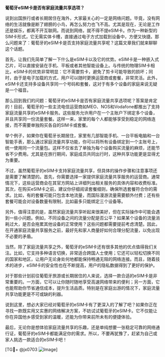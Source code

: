 **葡萄牙eSIM卡是否有家庭流量共享选项？**

说到出国旅行或者长期居住在海外，大家最关心的一定是网络问题。毕竟，没有网络的生活就像是断了翅膀的小鸟，再怎么努力也飞不高。尤其是现在，无论是工作还是娱乐，都离不开互联网。而说到网络，就不得不提eSIM卡。作为一种新型的SIM卡形式，它无需实体卡槽，直接通过电子方式加载到设备中，方便又快捷。那么问题来了：葡萄牙的eSIM卡是否支持家庭流量共享呢？这篇文章我们就来聊聊这个话题。

首先，让我们先简单了解一下什么是eSIM卡以及它的优势。eSIM卡是一种嵌入式芯片，可以直接安装在手机、平板或者其他智能设备上。与传统的物理SIM卡相比，eSIM卡的优势非常明显：它不需要剪卡，避免了剪卡可能导致的损坏；同时，由于是电子加载的方式，用户可以随时更换运营商或套餐，非常灵活。此外，eSIM卡还支持多设备共享同一个号码和套餐，这对于有多个设备的家庭来说无疑是一个福音。

那么回到我们的问题：葡萄牙的eSIM卡是否有家庭流量共享选项呢？答案是肯定的！目前，葡萄牙的一些主流电信运营商如MEO、NOS和Vodafone都推出了支持家庭流量共享的eSIM卡服务。这些服务允许用户在一个主账户下绑定多个设备，并且共享同一份流量套餐。这样一来，家里的每个人都能够享受到稳定的网络连接，而不需要单独购买各自的SIM卡或套餐。

举个例子，如果你在葡萄牙长期居住，家里有几部智能手机、一台平板电脑和一台智能手表，那么通过家庭流量共享功能，你可以将所有设备绑定到一个主账号上，统一使用同一个流量包。这样不仅省去了单独为每个设备购买流量的麻烦，还能节省不少费用。尤其是在旅行期间，家庭成员共同出行时，这种共享功能更是显得尤为重要。

不过，虽然葡萄牙的eSIM卡支持家庭流量共享，但具体的操作步骤和注意事项还是需要了解清楚的。首先，你需要选择一家提供家庭流量共享服务的运营商。通常情况下，这些运营商会在其官方网站上详细列出相关服务的具体内容和收费标准。其次，在购买eSIM卡之前，建议你仔细阅读套餐细则，确保所选套餐符合你的需求。比如，有的套餐可能只包含本地流量，而国际漫游流量需要额外付费；还有些套餐可能会对设备数量有限制，比如最多只能绑定三个设备等。

另外，值得注意的是，虽然家庭流量共享听起来很美好，但在实际操作中可能会遇到一些小问题。例如，不同设备之间的流量分配是否公平？如果某个设备的流量消耗过大，是否会拖累其他设备的正常使用？这些问题都需要提前考虑清楚。因此，在开通家庭流量共享服务之前，最好先和家人商量好如何合理分配流量，以免出现不必要的矛盾。

当然，除了家庭流量共享之外，葡萄牙的eSIM卡还有很多其他的优点值得我们关注。比如，它支持多种语言切换，非常适合跨国人士使用；它还可以轻松切换不同的国家和地区，让用户无论身处何地都能保持畅通无阻的网络连接。而且，随着技术的进步，eSIM卡的安全性也在不断提高，用户的隐私数据得到了更好的保护。

对于那些计划前往葡萄牙旅游或长期居住的人来说，选择一款合适的eSIM卡是非常重要的。一方面，它可以让你随时随地享受高速网络带来的便利；另一方面，它也能帮助你节省通信成本，提升生活品质。特别是在家庭出游的情况下，家庭流量共享功能更是不可或缺的利器。

说到这里，想必大家已经对葡萄牙的eSIM卡有了更深入的了解了吧？如果你正在寻找一款既实用又实惠的网络解决方案，不妨试试葡萄牙的eSIM卡。它不仅能让你在异国他乡感受到家的温暖，还能为你带来前所未有的便捷体验。

最后，无论你是想体验家庭流量共享的乐趣，还是单纯想要一张稳定可靠的网络通行证，葡萄牙的eSIM卡都能满足你的需求。所以，不要再犹豫了，赶紧为自己或家人挑选一款适合的eSIM卡吧！

[TG💪+ @jx0703 ![Image](https://github.com/user-attachments/assets/dbca1d08-cadb-493c-b0ec-ad6f7a83f270)]